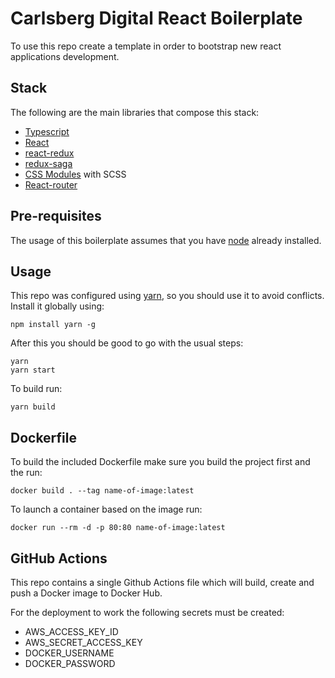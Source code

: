# Carlsberg Digital React Boilerplate

To use this repo create a template in order to bootstrap new react applications development.

## Stack

The following are the main libraries that compose this stack:

- [Typescript](https://www.typescriptlang.org/)
- [React](https://reactjs.org/)
- [react-redux](https://react-redux.js.org/)
- [redux-saga](https://redux-saga.js.org/)
- [CSS Modules](https://github.com/css-modules/css-modules) with SCSS
- [React-router](https://reacttraining.com/react-router/web/)

## Pre-requisites

The usage of this boilerplate assumes that you have [node](https://nodejs.org) already installed.

## Usage

This repo was configured using [yarn](https://yarnpkg.com), so you should use it to avoid conflicts. Install it globally using:

```
npm install yarn -g
```

After this you should be good to go with the usual steps:

```
yarn
yarn start
```

To build run:

```
yarn build
```

## Dockerfile

To build the included Dockerfile make sure you build the project first and the run:

```
docker build . --tag name-of-image:latest
```

To launch a container based on the image run:

```
docker run --rm -d -p 80:80 name-of-image:latest
```

## GitHub Actions

This repo contains a single Github Actions file which will build, create and push a Docker image to Docker Hub.

For the deployment to work the following secrets must be created:

* AWS_ACCESS_KEY_ID
* AWS_SECRET_ACCESS_KEY
* DOCKER_USERNAME
* DOCKER_PASSWORD
